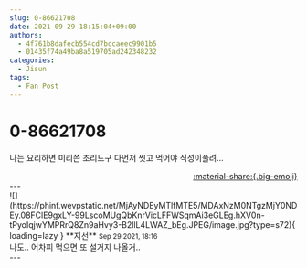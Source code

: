 ```yaml
---
slug: 0-86621708
date: 2021-09-29 18:15:04+09:00
authors:
  - 4f761b8dafecb554cd7bccaeec9901b5
  - 01435f74a49ba8a519705ad242348232
categories:
  - Jisun
tags:
  - Fan Post
---
```


# 0-86621708

<div class="post-container" markdown="1">
<div class="content-container md-sidebar__scrollwrap" markdown="1">

나는 요리하면 미리쓴 조리도구 다먼저 씻고 먹어야 직성이풀려...

</div>
</div>

<div style="text-align: right;" markdown="1">
<a href="https://weverse.io/fromis9/fanpost/0-86621708" style="text-align: right;">:material-share:{.big-emoji}</a>
</div>
---

<div class="comments-container md-sidebar__scrollwrap" markdown="1">
<div class="comment" markdown="1">
<div class='id-container' markdown="1">
![](https://phinf.wevpstatic.net/MjAyNDEyMTlfMTE5/MDAxNzM0NTgzMjY0NDEy.08FClE9gxLY-99LscoMUgQbKnrVicLFFWSqmAi3eGLEg.hXV0n-tPyoIqjwYMPRrQ8Zn9aHvy3-B2llL4LWAZ_bEg.JPEG/image.jpg?type=s72){ loading=lazy }
**<span class="artist">지선</span>** <small>Sep 29 2021, 18:16</small><br>
</div>
<div class='comment-body' markdown="1">
나도.. 어차피 먹으면 또 설거지 나올거..
</div>
</div>
</div>
---
